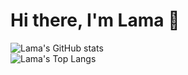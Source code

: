 # Hi there, I'm Lama 👋 

![Lama's GitHub stats](https://github-readme-stats.vercel.app/api?username=ItzEndah&hide=issues,contribs&show_icons=true&bg_color=00000000&border_color=dedffb&title_color=5865F2&icon_color=5865F2&text_color=dedffb)  
![Lama's Top Langs](https://github-readme-stats.vercel.app/api/top-langs/?username=ItzEndah&show_icons=true&bg_color=00000000&border_color=dedffb&title_color=5865F2&text_color=dedffb&layout=compact&card_width=446)
